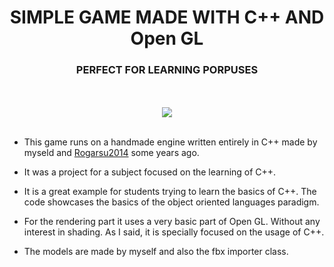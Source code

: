 <H1 ALIGN="CENTER">SIMPLE GAME MADE WITH C++ AND Open GL</H1>
<H3 ALIGN="CENTER">PERFECT FOR LEARNING PORPUSES</H3>
<p align="center"> 
 <br> 
    </br>

  <img src=https://user-images.githubusercontent.com/79087129/149679275-ba06338a-1c0f-4035-abd0-22b483bd7c76.gif>
   <br> 
    </br>
 
 - This game runs on a handmade engine written entirely in C++ made by myseld and [Rogarsu2014](https://github.com/Rogarsu2014) some years ago.  

- It was a project for a subject focused on the learning of C++.

- It is a great example for students trying to learn the basics of C++. The code showcases the basics of the object oriented languages paradigm. 

- For the rendering part it uses a very basic part of Open GL. Without any interest in shading. As I said, it is specially focused on the usage of C++.
 
- The models are made by myself and also the fbx importer class. 
  </p>

  
